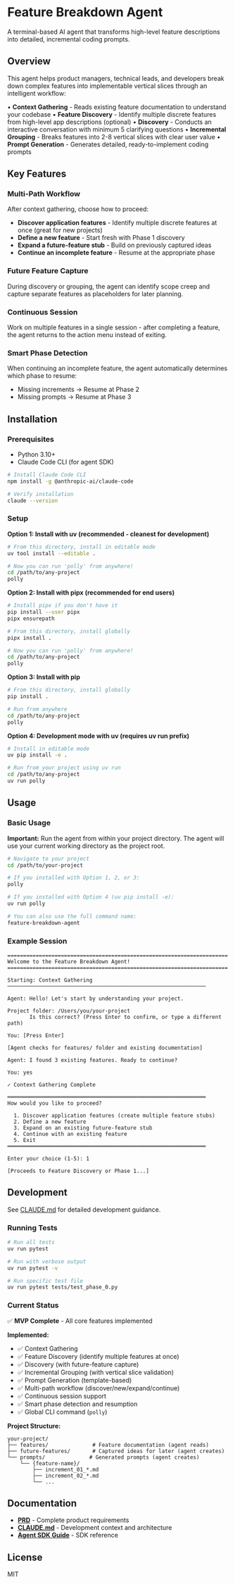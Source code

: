 # Feature Breakdown Agent

A terminal-based AI agent that transforms high-level feature descriptions into detailed, incremental coding prompts.

## Overview

This agent helps product managers, technical leads, and developers break down complex features into implementable vertical slices through an intelligent workflow:

• **Context Gathering** - Reads existing feature documentation to understand your codebase
• **Feature Discovery** - Identify multiple discrete features from high-level app descriptions (optional)
• **Discovery** - Conducts an interactive conversation with minimum 5 clarifying questions
• **Incremental Grouping** - Breaks features into 2-8 vertical slices with clear user value
• **Prompt Generation** - Generates detailed, ready-to-implement coding prompts

## Key Features

### Multi-Path Workflow
After context gathering, choose how to proceed:
- **Discover application features** - Identify multiple discrete features at once (great for new projects)
- **Define a new feature** - Start fresh with Phase 1 discovery
- **Expand a future-feature stub** - Build on previously captured ideas
- **Continue an incomplete feature** - Resume at the appropriate phase

### Future Feature Capture
During discovery or grouping, the agent can identify scope creep and capture separate features as placeholders for later planning.

### Continuous Session
Work on multiple features in a single session - after completing a feature, the agent returns to the action menu instead of exiting.

### Smart Phase Detection
When continuing an incomplete feature, the agent automatically determines which phase to resume:
- Missing increments → Resume at Phase 2
- Missing prompts → Resume at Phase 3

## Installation

### Prerequisites

- Python 3.10+
- Claude Code CLI (for agent SDK)

```bash
# Install Claude Code CLI
npm install -g @anthropic-ai/claude-code

# Verify installation
claude --version
```

### Setup

**Option 1: Install with uv (recommended - cleanest for development)**

```bash
# From this directory, install in editable mode
uv tool install --editable .

# Now you can run 'polly' from anywhere!
cd /path/to/any-project
polly
```

**Option 2: Install with pipx (recommended for end users)**

```bash
# Install pipx if you don't have it
pip install --user pipx
pipx ensurepath

# From this directory, install globally
pipx install .

# Now you can run 'polly' from anywhere!
cd /path/to/any-project
polly
```

**Option 3: Install with pip**

```bash
# From this directory, install globally
pip install .

# Run from anywhere
cd /path/to/any-project
polly
```

**Option 4: Development mode with uv (requires uv run prefix)**

```bash
# Install in editable mode
uv pip install -e .

# Run from your project using uv run
cd /path/to/any-project
uv run polly
```

## Usage

### Basic Usage

**Important:** Run the agent from within your project directory. The agent will use your current working directory as the project root.

```bash
# Navigate to your project
cd /path/to/your-project

# If you installed with Option 1, 2, or 3:
polly

# If you installed with Option 4 (uv pip install -e):
uv run polly

# You can also use the full command name:
feature-breakdown-agent
```

### Example Session

```
======================================================================
Welcome to the Feature Breakdown Agent!
======================================================================

Starting: Context Gathering
───────────────────────────────────────────────────────────────

Agent: Hello! Let's start by understanding your project.

Project folder: /Users/you/your-project
       Is this correct? (Press Enter to confirm, or type a different path)

You: [Press Enter]

[Agent checks for features/ folder and existing documentation]

Agent: I found 3 existing features. Ready to continue?

You: yes

✓ Context Gathering Complete

═══════════════════════════════════════════════════════════════
How would you like to proceed?

  1. Discover application features (create multiple feature stubs)
  2. Define a new feature
  3. Expand on an existing future-feature stub
  4. Continue with an existing feature
  5. Exit
═══════════════════════════════════════════════════════════════

Enter your choice (1-5): 1

[Proceeds to Feature Discovery or Phase 1...]
```

## Development

See [CLAUDE.md](CLAUDE.md) for detailed development guidance.

### Running Tests

```bash
# Run all tests
uv run pytest

# Run with verbose output
uv run pytest -v

# Run specific test file
uv run pytest tests/test_phase_0.py
```

### Current Status

✅ **MVP Complete** - All core features implemented

**Implemented:**
- ✅ Context Gathering
- ✅ Feature Discovery (identify multiple features at once)
- ✅ Discovery (with future-feature capture)
- ✅ Incremental Grouping (with vertical slice validation)
- ✅ Prompt Generation (template-based)
- ✅ Multi-path workflow (discover/new/expand/continue)
- ✅ Continuous session support
- ✅ Smart phase detection and resumption
- ✅ Global CLI command (`polly`)

**Project Structure:**
```
your-project/
├── features/              # Feature documentation (agent reads)
├── future-features/       # Captured ideas for later (agent creates)
└── prompts/              # Generated prompts (agent creates)
    └── {feature-name}/
        ├── increment_01_*.md
        ├── increment_02_*.md
        └── ...
```

## Documentation

- **[PRD](prompt_generator_prd.md)** - Complete product requirements
- **[CLAUDE.md](CLAUDE.md)** - Development context and architecture
- **[Agent SDK Guide](.claude/claude_agent_sdk_guide.md)** - SDK reference

## License

MIT

